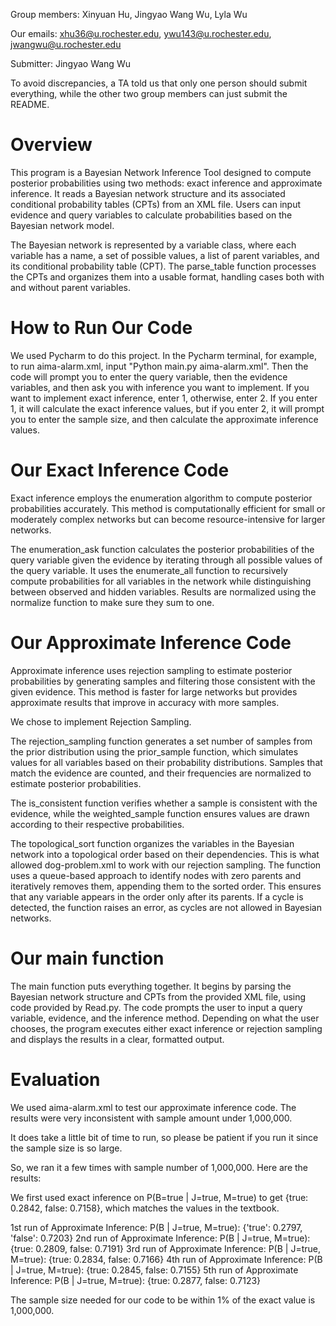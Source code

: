 Group members: Xinyuan Hu, Jingyao Wang Wu, Lyla Wu 

Our emails: xhu36@u.rochester.edu, ywu143@u.rochester.edu, jwangwu@u.rochester.edu

Submitter: Jingyao Wang Wu

To avoid discrepancies, a TA told us that only one person should submit everything, while the other two group members
can just submit the README. 

# Overview
This program is a Bayesian Network Inference Tool designed to compute posterior probabilities using two methods: exact inference and approximate inference. It reads a Bayesian network structure and its associated conditional probability tables (CPTs) from an XML file. Users can input evidence and query variables to calculate probabilities based on the Bayesian network model.

The Bayesian network is represented by a variable class, where each variable has a name, a set of possible values, a list of parent variables, and its conditional probability table (CPT). The parse_table function processes the CPTs and organizes them into a usable format, handling cases both with and without parent variables.

# How to Run Our Code
We used Pycharm to do this project. In the Pycharm terminal, for example, to run aima-alarm.xml, input "Python main.py aima-alarm.xml". Then the code will prompt you to enter the query variable, then the evidence variables, and then ask you with inference you want to implement. If you want to implement exact inference, enter 1, otherwise, enter 2. If you enter 1, it will calculate the exact inference values, but if you enter 2, it will prompt you to enter the sample size, and then calculate the approximate inference values.

# Our Exact Inference Code
Exact inference employs the enumeration algorithm to compute posterior probabilities accurately. This method is computationally efficient for small or moderately complex networks but can become resource-intensive for larger networks. 

The enumeration_ask function calculates the posterior probabilities of the query variable given the evidence by iterating through all possible values of the query variable. It uses the enumerate_all function to recursively compute probabilities for all variables in the network while distinguishing between observed and hidden variables. Results are normalized using the normalize function to make sure they sum to one.

# Our Approximate Inference Code
Approximate inference uses rejection sampling to estimate posterior probabilities by generating samples and filtering those consistent with the given evidence. This method is faster for large networks but provides approximate results that improve in accuracy with more samples.

We chose to implement Rejection Sampling.

The rejection_sampling function generates a set number of samples from the prior distribution using the prior_sample function, which simulates values for all variables based on their probability distributions. Samples that match the evidence are counted, and their frequencies are normalized to estimate posterior probabilities. 

The is_consistent function verifies whether a sample is consistent with the evidence, while the weighted_sample function ensures values are drawn according to their respective probabilities.

The topological_sort function organizes the variables in the Bayesian network into a topological order based on their dependencies. This is what allowed dog-problem.xml to work with our rejection sampling. The function uses a queue-based approach to identify nodes with zero parents and iteratively removes them, appending them to the sorted order. This ensures that any variable appears in the order only after its parents. If a cycle is detected, the function raises an error, as cycles are not allowed in Bayesian networks.

# Our main function
The main function puts everything together. It begins by parsing the Bayesian network structure and CPTs from the provided XML file, using code provided by Read.py. The code prompts the user to input a query variable, evidence, and the inference method. Depending on what the user chooses, the program executes either exact inference or rejection sampling and displays the results in a clear, formatted output.

# Evaluation
We used aima-alarm.xml to test our approximate inference code. The results were very inconsistent with sample amount under 1,000,000.

It does take a little bit of time to run, so please be patient if you run it since the sample size is so large.

So, we ran it a few times with sample number of 1,000,000. Here are the results:

We first used exact inference on P(B=true | J=true, M=true) to get {true: 0.2842, false: 0.7158}, which matches the values in the textbook.

1st run of Approximate Inference: P(B | J=true, M=true): {'true': 0.2797, 'false': 0.7203}
2nd run of Approximate Inference: P(B | J=true, M=true): {true: 0.2809, false: 0.7191}
3rd run of Approximate Inference: P(B | J=true, M=true): {true: 0.2834, false: 0.7166}
4th run of Approximate Inference: P(B | J=true, M=true): {true: 0.2845, false: 0.7155}
5th run of Approximate Inference: P(B | J=true, M=true): {true: 0.2877, false: 0.7123}

The sample size needed for our code to be within 1% of the exact value is 1,000,000.


